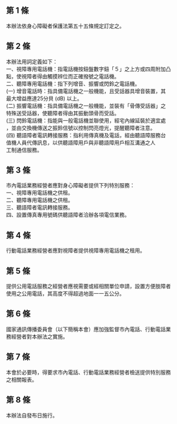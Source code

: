 第 1 條
-------
本辦法依身心障礙者保護法第五十五條規定訂定之。

第 2 條
-------
本辦法用詞定義如下：  
一、視障專用電話機：指電話機按鈕盤數字鈕「５」之上方或四周附加凸  
    點，使視障者得由觸摸辨位而正確撥號之電話機。  
二、聽障專用電話機：指下列增音、振響或閃鈴之電話機。  
 (一) 增音電話時：指具備電話機之一般機能，且受話器具增音裝置，其  
      最大增益應達25分貝 (dB) 以上。  
 (二) 振響電話機：指具備電話機之一般機能，並裝有「骨傳受話器」之  
      特殊送受話器，使聽障者得由其振動頭骨而受話。  
 (三) 閃鈴電話機：指能與一般電話機並聯使用，經宅內線延裝於適宜處  
      ，並由交換機傳送之振鈴信號以控制閃亮燈光，提醒聽障者注意。  
 (四) 聽語障者電訊轉接服務：指利用傳真機及電話，經由聽語障服務台  
      值機人員代傳訊息，以供聽語障用戶與非聽語障用戶相互溝通之人  
      工制通信服務。

第 3 條
-------
市內電話業務經營者應對身心障礙者提供下列特別服務：  
一、視障專用電話機之供租。  
二、聽障專用電話機之供租。  
三、聽語障者電訊轉接服務。  
四、設置傳真專用號碼供聽語障者洽辦各項電信業務。

第 4 條
-------
行動電話業務經營者應對視障者提供視障專用電話機之租用。

第 5 條
-------
提供公用電話服務之經營者應視需要或經相關單位申請，設置方便肢障者  
使用之公用電話，其高度不得超過地面一一五公分。

第 6 條
-------
國家通訊傳播委員會（以下簡稱本會）應加強監督市內電話、行動電話業  
務經營者對本辦法之實施。

第 7 條
-------
本會於必要時，得要求市內電話、行動電話業務經營者檢送提供特別服務  
之相關報表。

第 8 條
-------
本辦法自發布日施行。

